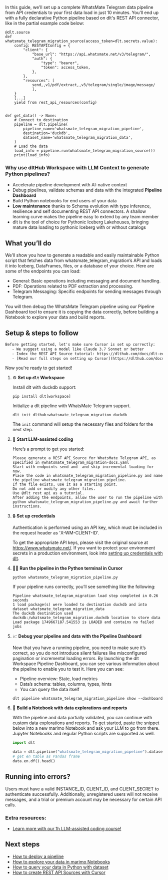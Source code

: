 In this guide, we'll set up a complete WhatsMate Telegram data pipeline from API credentials to your first data load in just 10 minutes. You'll end up with a fully declarative Python pipeline based on dlt's REST API connector, like in the partial example code below:

```python-outcome
@dlt.source
def whatsmate_telegram_migration_source(access_token=dlt.secrets.value):
    config: RESTAPIConfig = {
        "client": {
            "base_url": "https://api.whatsmate.net/v3/telegram/",
            "auth": {
                "type": "bearer",
                "token": access_token,
            },
        },
        "resources": [
            send,,v1/pdf/extract,,v3/telegram/single/image/message/
            ],
    }
    [...]
    yield from rest_api_resources(config)


def get_data() -> None:
    # Connect to destination
    pipeline = dlt.pipeline(
        pipeline_name='whatsmate_telegram_migration_pipeline',
        destination='duckdb',
        dataset_name='whatsmate_telegram_migration_data', 
    )
    # Load the data
    load_info = pipeline.run(whatsmate_telegram_migration_source())
    print(load_info) 
```

### Why use dltHub Workspace with LLM Context to generate Python pipelines?

- Accelerate pipeline development with AI-native context
- Debug pipelines, validate schemas and data with the integrated **Pipeline Dashboard**
- Build Python notebooks for end users of your data
- **Low maintenance** thanks to Schema evolution with type inference, resilience and self documenting REST API connectors. A shallow learning curve makes the pipeline easy to extend by any team member
- dlt is the tool of choice for Pythonic Iceberg Lakehouses, bringing mature data loading to pythonic Iceberg with or without catalogs

## What you’ll do

We’ll show you how to generate a readable and easily maintainable Python script that fetches data from whatsmate_telegram_migration’s API and loads it into Iceberg, DataFrames, files, or a database of your choice. Here are some of the endpoints you can load:

- General: Basic operations including messaging and document handling.
- PDF: Operations related to PDF extraction and processing.
- Telegram Messaging: Specific endpoints for sending messages through Telegram.

You will then debug the WhatsMate Telegram pipeline using our Pipeline Dashboard tool to ensure it is copying the data correctly, before building a Notebook to explore your data and build reports.

## Setup & steps to follow

```default
Before getting started, let's make sure Cursor is set up correctly:
   - We suggest using a model like Claude 3.7 Sonnet or better
   - Index the REST API Source tutorial: https://dlthub.com/docs/dlt-ecosystem/verified-sources/rest_api/ and add it to context as **@dlt rest api**
   - [Read our full steps on setting up Cursor](https://dlthub.com/docs/dlt-ecosystem/llm-tooling/cursor-restapi#23-configuring-cursor-with-documentation)
```

Now you're ready to get started!

1. ⚙️ **Set up `dlt` Workspace**
    
    Install dlt with duckdb support:
    ```shell
    pip install dlt[workspace]
    ```

    Initialize a dlt pipeline with WhatsMate Telegram support.
    ```shell
    dlt init dlthub:whatsmate_telegram_migration duckdb
    ```

    The `init` command will setup the necessary files and folders for the next step.
    
2. 🤠 **Start LLM-assisted coding**
    
    Here’s a prompt to get you started:
    
    ```prompt
    Please generate a REST API Source for WhatsMate Telegram API, as specified in @whatsmate_telegram_migration-docs.yaml 
    Start with endpoints send and  and skip incremental loading for now. 
    Place the code in whatsmate_telegram_migration_pipeline.py and name the pipeline whatsmate_telegram_migration_pipeline. 
    If the file exists, use it as a starting point. 
    Do not add or modify any other files. 
    Use @dlt rest api as a tutorial. 
    After adding the endpoints, allow the user to run the pipeline with python whatsmate_telegram_migration_pipeline.py and await further instructions.
    ```

    
3. 🔒 **Set up credentials** 
    
    Authentication is performed using an API key, which must be included in the request header as 'X-WM-CLIENT-ID'.
    
    To get the appropriate API keys, please visit the original source at https://www.whatsmate.net/.
    If you want to protect your environment secrets in a production environment, look into [setting up credentials with dlt](https://dlthub.com/docs/walkthroughs/add_credentials).
    
4. 🏃‍♀️ **Run the pipeline in the Python terminal in Cursor**
    
    ```shell
    python whatsmate_telegram_migration_pipeline.py
    ```
    
    If your pipeline runs correctly, you’ll see something like the following:
    
    ```shell
    Pipeline whatsmate_telegram_migration load step completed in 0.26 seconds
    1 load package(s) were loaded to destination duckdb and into dataset whatsmate_telegram_migration_data
    The duckdb destination used duckdb:/whatsmate_telegram_migration.duckdb location to store data
    Load package 1749667187.541553 is LOADED and contains no failed jobs
    ```
    
5. 📈 **Debug your pipeline and data with the Pipeline Dashboard**

    Now that you have a running pipeline, you need to make sure it’s correct, so you do not introduce silent failures like misconfigured pagination or incremental loading errors. By launching the dlt Workspace Pipeline Dashboard, you can see various information about the pipeline to enable you to test it. Here you can see:
    - Pipeline overview: State, load metrics
    - Data’s schema: tables, columns, types, hints
    - You can query the data itself
    
    ```shell
    dlt pipeline whatsmate_telegram_migration_pipeline show --dashboard
    ```
    
6. 🐍 **Build a Notebook with data explorations and reports**

    With the pipeline and data partially validated, you can continue with custom data explorations and reports. To get started, paste the snippet below into a new marimo Notebook and ask your LLM to go from there. Jupyter Notebooks and regular Python scripts are supported as well.

    
    ```python
    import dlt

   data = dlt.pipeline("whatsmate_telegram_migration_pipeline").dataset()
   # get en table as Pandas frame
   data.en.df().head()
    ```

## Running into errors?

Users must have a valid INSTANCE_ID, CLIENT_ID, and CLIENT_SECRET to authenticate successfully. Additionally, unregistered users will not receive messages, and a trial or premium account may be necessary for certain API calls.

### Extra resources:

- [Learn more with our 1h LLM-assisted coding course!](https://www.youtube.com/watch?v=GGid70rnJuM)

## Next steps

- [How to deploy a pipeline](https://dlthub.com/docs/walkthroughs/deploy-a-pipeline)
- [How to explore your data in marimo Notebooks](https://dlthub.com/docs/general-usage/dataset-access/marimo)
- [How to query your data in Python with dataset](https://dlthub.com/docs/general-usage/dataset-access/dataset)
- [How to create REST API Sources with Cursor](https://dlthub.com/docs/dlt-ecosystem/llm-tooling/cursor-restapi)